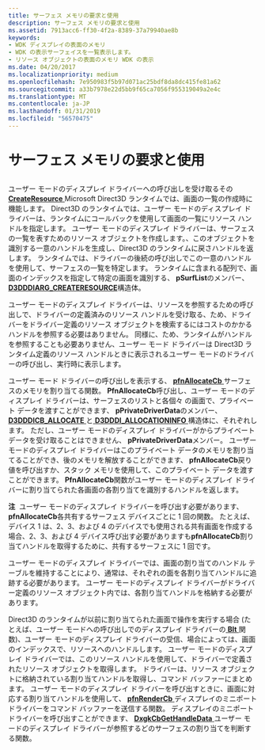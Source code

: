 ```yaml
---
title: サーフェス メモリの要求と使用
description: サーフェス メモリの要求と使用
ms.assetid: 7913acc6-ff30-4f2a-8389-37a79940ae8b
keywords:
- WDK ディスプレイの表面のメモリ
- WDK の表示サーフェイスを一覧表示します。
- リソース オブジェクトの表面のメモリ WDK の表示
ms.date: 04/20/2017
ms.localizationpriority: medium
ms.openlocfilehash: 7e950983f5b97d071ac25bdf8da8dc415fe81a62
ms.sourcegitcommit: a33b7978e22d5bb9f65ca7056f955319049a2e4c
ms.translationtype: MT
ms.contentlocale: ja-JP
ms.lasthandoff: 01/31/2019
ms.locfileid: "56570475"
---
```

# <a name="requesting-and-using-surface-memory"></a>サーフェス メモリの要求と使用


## <span id="ddk_requesting_and_using_surface_memory_gg"></span><span id="DDK_REQUESTING_AND_USING_SURFACE_MEMORY_GG"></span>


ユーザー モードのディスプレイ ドライバーへの呼び出しを受け取るその[ **CreateResource** ](https://msdn.microsoft.com/library/windows/hardware/ff540688) Microsoft Direct3D ランタイムでは、画面の一覧の作成時に機能します。 Direct3D のランタイムでは、ユーザー モードのディスプレイ ドライバーは、ランタイムにコールバックを使用して画面の一覧にリソース ハンドルを指定します。 ユーザー モードのディスプレイ ドライバーは、サーフェスの一覧を表すためのリソース オブジェクトを作成します。、このオブジェクトを識別する一意のハンドルを生成し、Direct3D のランタイムに戻さハンドルを返します。 ランタイムでは、ドライバーの後続の呼び出しでこの一意のハンドルを使用して、サーフェスの一覧を特定します。 ランタイムに含まれる配列で、画面のインデックスを指定して特定の画面を識別する、 **pSurfList**のメンバー、 [ **D3DDDIARG\_CREATERESOURCE**](https://msdn.microsoft.com/library/windows/hardware/ff542963)構造体。

ユーザー モードのディスプレイ ドライバーは、リソースを参照するための呼び出しで、ドライバーの定義済みのリソース ハンドルを受け取る、ため、ドライバーをドライバー定義のリソース オブジェクトを検索するにはコストのかかるハンドルを参照する必要はありません。 同様に、ため、ランタイムがハンドルを参照することも必要ありません、ユーザー モード ドライバーは Direct3D ランタイム定義のリソース ハンドルときに表示されるユーザー モードのドライバーの呼び出し、実行時に表示します。

ユーザー モード ドライバーの呼び出しを表示する、 [ **pfnAllocateCb** ](https://msdn.microsoft.com/library/windows/hardware/ff568893)サーフェスのメモリを割り当てる関数。 **PfnAllocateCb**呼び出し、ユーザー モードのディスプレイ ドライバーは、サーフェスのリストと各個々 の画面で、プライベート データを渡すことができます、 **pPrivateDriverData**のメンバー、 [ **D3DDDICB\_ALLOCATE** ](https://msdn.microsoft.com/library/windows/hardware/ff544137)と[ **D3DDDI\_ALLOCATIONINFO** ](https://msdn.microsoft.com/library/windows/hardware/ff544364)構造体に、それぞれします。 ただし、ユーザー モードのディスプレイ ドライバーがからプライベート データを受け取ることはできません、 **pPrivateDriverData**メンバー。 ユーザー モードのディスプレイ ドライバーはこのプライベート データのメモリを割り当てることができ、後のメモリを解放することができます、 **pfnAllocateCb**戻り値を呼び出すか、スタック メモリを使用して、このプライベート データを渡すことができます。 **PfnAllocateCb**関数がユーザー モードのディスプレイ ドライバーに割り当てられた各画面の各割り当てを識別するハンドルを返します。

**注**  ユーザー モードのディスプレイ ドライバーを呼び出す必要があります、 **pfnAllocateCb**各共有するサーフェス デバイスごとに 1 回の関数。 たとえば、デバイス 1 は、2、3、および 4 のデバイスでも使用される共有画面を作成する場合、2、3、および 4 デバイス呼び出す必要がありますも**pfnAllocateCb**割り当てハンドルを取得するために、共有するサーフェスに 1 回です。

 

ユーザー モードのディスプレイ ドライバーでは、画面の割り当てのハンドル テーブルを維持することにより、通常は、それぞれの面を各割り当てハンドルに追跡する必要があります。 ユーザー モードのディスプレイ ドライバーがドライバー定義のリソース オブジェクト内では、各割り当てハンドルを格納する必要があります。

Direct3D のランタイムが以前に割り当てられた画面で操作を実行する場合 (たとえば、ユーザー モードへの呼び出しでのディスプレイ ドライバーの[ **Blt** ](https://msdn.microsoft.com/library/windows/hardware/ff538251)関数)、ユーザー モードのディスプレイ ドライバーの受信、場合によっては、画面のインデックスで、リソースへのハンドルします。 ユーザー モードのディスプレイ ドライバーでは、このリソース ハンドルを使用して、ドライバーで定義されたリソース オブジェクトを取得します。 ドライバーは、リソース オブジェクトに格納されている割り当てハンドルを取得し、コマンド バッファーにまとめます。 ユーザー モードのディスプレイ ドライバーを呼び出すときに、画面に対応する割り当てハンドルを使用して、 [ **pfnRenderCb** ](https://msdn.microsoft.com/library/windows/hardware/ff568923)ディスプレイのミニポート ドライバーをコマンド バッファーを送信する関数。 ディスプレイのミニポート ドライバーを呼び出すことができます、 [ **DxgkCbGetHandleData** ](https://msdn.microsoft.com/library/windows/hardware/ff559515)ユーザー モードのディスプレイ ドライバーが参照するどのサーフェスの割り当てを判断する関数。

 

 





